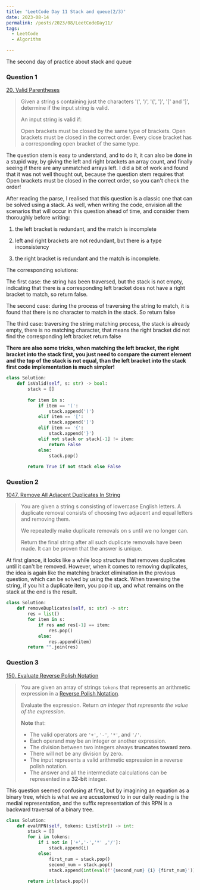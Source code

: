 ```yaml
---
title: 'LeetCode Day 11 Stack and queue(2/3)'
date: 2023-08-14
permalink: /posts/2023/08/LeetCodeDay11/
tags:
  - LeetCode
  - Algorithm

---
```

The second day of practice about stack and queue

### Question 1

[20. Valid Parentheses](https://leetcode.com/problems/valid-parentheses/)

> Given a string s containing just the characters '(', ')', '{', '}', '[' and ']', determine if the input string is valid.
>
> An input string is valid if:
>
> Open brackets must be closed by the same type of brackets.
> Open brackets must be closed in the correct order.
> Every close bracket has a corresponding open bracket of the same type.

The question stem is easy to understand, and to do it, it can also be done in a stupid way, by giving the left and right brackets an array count, and finally seeing if there are any unmatched arrays left. I did a bit of work and found that it was not well thought out, because the question stem requires that Open brackets must be closed in the correct order, so you can't check the order!

After reading the parse, I realised that this question is a classic one that can be solved using a stack. As well, when writing the code, envision all the scenarios that will occur in this question ahead of time, and consider them thoroughly before writing:

1. the left bracket is redundant, and the match is incomplete

2. left and right brackets are not redundant, but there is a type inconsistency

3. the right bracket is redundant and the match is incomplete.

The corresponding solutions:

The first case: the string has been traversed, but the stack is not empty, indicating that there is a corresponding left bracket does not have a right bracket to match, so return false.

The second case: during the process of traversing the string to match, it is found that there is no character to match in the stack. So return false

The third case: traversing the string matching process, the stack is already empty, there is no matching character, that means the right bracket did not find the corresponding left bracket return false

**There are also some tricks, when matching the left bracket, the right bracket into the stack first, you just need to compare the current element and the top of the stack is not equal, than the left bracket into the stack first code implementation is much simpler!**

```python
class Solution:
    def isValid(self, s: str) -> bool:
        stack = []
        
        for item in s:
            if item == '(':
                stack.append(')')
            elif item == '[':
                stack.append(']')
            elif item == '{':
                stack.append('}')
            elif not stack or stack[-1] != item:
                return False
            else:
                stack.pop()
        
        return True if not stack else False
```

### Question 2

[1047. Remove All Adjacent Duplicates In String](https://leetcode.com/problems/remove-all-adjacent-duplicates-in-string/)

> You are given a string s consisting of lowercase English letters. A duplicate removal consists of choosing two adjacent and equal letters and removing them.
>
> We repeatedly make duplicate removals on s until we no longer can.
>
> Return the final string after all such duplicate removals have been made. It can be proven that the answer is unique.

At first glance, it looks like a while loop structure that removes duplicates until it can't be removed. However, when it comes to removing duplicates, the idea is again like the matching bracket elimination in the previous question, which can be solved by using the stack. When traversing the string, if you hit a duplicate item, you pop it up, and what remains on the stack at the end is the result.

```python
class Solution:
    def removeDuplicates(self, s: str) -> str:
        res = list()
        for item in s:
            if res and res[-1] == item:
                res.pop()
            else:
                res.append(item)
        return "".join(res)
```



### Question 3

[150. Evaluate Reverse Polish Notation](https://leetcode.com/problems/evaluate-reverse-polish-notation/)

> You are given an array of strings `tokens` that represents an arithmetic expression in a [Reverse Polish Notation](http://en.wikipedia.org/wiki/Reverse_Polish_notation).
>
> Evaluate the expression. Return *an integer that represents the value of the expression*.
>
> **Note** that:
>
> - The valid operators are `'+'`, `'-'`, `'*'`, and `'/'`.
> - Each operand may be an integer or another expression.
> - The division between two integers always **truncates toward zero**.
> - There will not be any division by zero.
> - The input represents a valid arithmetic expression in a reverse polish notation.
> - The answer and all the intermediate calculations can be represented in a **32-bit** integer.

This question seemed confusing at first, but by imagining an equation as a binary tree, which is what we are accustomed to in our daily reading is the medial representation, and the suffix representation of this RPN is a backward traversal of a binary tree.

```python
class Solution:
    def evalRPN(self, tokens: List[str]) -> int:
        stack = []
        for i in tokens:
            if i not in ['+','-','*' ,'/']:
                stack.append(i)
            else:
                first_num = stack.pop()
                second_num = stack.pop()
                stack.append(int(eval(f'{second_num} {i} {first_num}')))
 
        return int(stack.pop())
```


